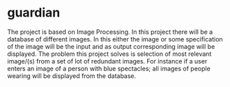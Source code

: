 # guardian
The project is based on Image Processing. In this project there will be a database of different images. In this either the image or some specification of the image will be the input and as output corresponding image will be displayed. The problem this project solves is selection of most relevant image/(s) from a set of lot of redundant images. For instance if a user enters an image of a person with blue spectacles; all images of people wearing will be displayed from the database.
